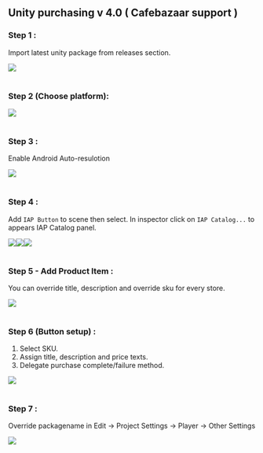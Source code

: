 ## Unity purchasing v 4.0 ( Cafebazaar support )



### Step 1 :
Import latest unity package from releases section.


<img src="https://github.com/manjav/unitypurchasing-cafebazaar/blob/master/images/Unity-package.png?raw=true"/><br/><br/>

### Step 2 (Choose platform): 
<img src="https://github.com/manjav/unitypurchasing-cafebazaar/blob/master/images/Choose-platform.png?raw=true"/><br/><br/>

### Step 3 :
Enable Android Auto-resulotion

<img src="https://github.com/manjav/unitypurchasing-cafebazaar/blob/master/images/Auto-resulotion.png?raw=true"/><br/><br/>

### Step 4 :
Add `IAP Button` to scene then select. In inspector click on `IAP Catalog...` to appears IAP Catalog panel.

<img src="https://github.com/manjav/unitypurchasing-cafebazaar/blob/master/images/Button-add.png?raw=true"/><img src="https://github.com/manjav/unitypurchasing-cafebazaar/blob/master/images/Button-inspector.png?raw=true"/><img src="https://github.com/manjav/unitypurchasing-cafebazaar/blob/master/images/Catalog.png?raw=true"/><br/><br/>

### Step 5 - Add Product Item :
You can override title, description and override sku for every store.

<img src="https://github.com/manjav/unitypurchasing-cafebazaar/blob/master/images/Catalog-fill.png?raw=true"/><br/><br/>

### Step 6 (Button setup) :
1. Select SKU.
2. Assign title, description and price texts.
3. Delegate purchase complete/failure method.

<img src="https://github.com/manjav/unitypurchasing-cafebazaar/blob/master/images/Catalog-fill.png?raw=true"/><br/><br/>

### Step 7 :
Override packagename in Edit -> Project Settings -> Player -> Other Settings

<img src="https://github.com/manjav/unitypurchasing-cafebazaar/blob/master/images/Override-packagename.png?raw=true"/><br/><br/>